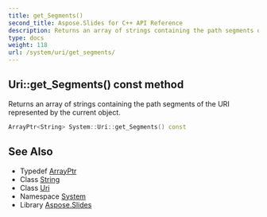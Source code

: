 ```yaml
---
title: get_Segments()
second_title: Aspose.Slides for C++ API Reference
description: Returns an array of strings containing the path segments of the URI represented by the current object.
type: docs
weight: 118
url: /system/uri/get_segments/
---
```

## Uri::get_Segments() const method


Returns an array of strings containing the path segments of the URI represented by the current object.

```cpp
ArrayPtr<String> System::Uri::get_Segments() const
```

## See Also

* Typedef [ArrayPtr](../../arrayptr/)
* Class [String](../../string/)
* Class [Uri](../)
* Namespace [System](../../)
* Library [Aspose.Slides](../../../)